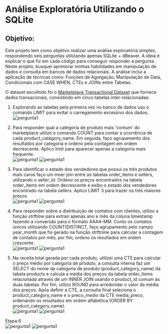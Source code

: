 # Análise Exploratória Utilizando o SQLite

## Objetivo:
Este projeto tem como objetivo realizar uma análise exploratória simples, respondendo seis perguntas utilizando apenas SQLite + dBeaver. 
A ideia é explicar o que fiz em cada código para conseguir responder a pergunta. Neste projeto, busquei aprimorar minhas habilidades em manipulação de dados e consulta em bancos de dados relacionais. A análise inclui a aplicação de técnicas como: Funções de Agregação, Manipulação de Data, Condicionais com CASE WHEN, CTEs e JOINs entre Tabelas.

O dataset escolhido foi o [Marketplace Transactional Dataset](https://www.kaggle.com/datasets/petewojtczak/raw-transactional-data) que fornece dados transacionais, consistindo em cinco tabelas inter-relacionadas:

1. Explorando as tabelas pela primeira vez no banco de dados uso o comando LIMIT para evitar o carregamento excessivo dos dados;<br>
![pergunta1](imgs/img1%20-%20conhecendodataset.png)

2. Para responder qual a categoria de produto mais 'comum' do marketplace utilizo o comando COUNT para contar a ocorrência de cada product_category_name. Em seguida, faço agrupamento dos resultados por categoria e ordeno pela contagem em ordem decrescente. Aplico limit para aparecer apenas a categoria mais frequente.<br>
![pergunta1](imgs/img2%20-%20ask1.png)
![pergunta1](imgs/img2%20-%20ask1r.png)

3. Para identificar o estado dos vendedores que possui os três produtos mais caros faço um inner join entre as tabelas order_items e sellers, utilizando o seller_id.
Ordeno os preços encontrados na tabela order_items em ordem decrescente e exibo o estado dos vendedores encontrado na tabela sellers. Aplico LIMIT 3 para trazer os três maiores preços<br>
![pergunta1](imgs/img3%20-%20ask2.png)
![pergunta1](imgs/img3%20-%20ask2r.png)

4. Para responder sobre a distribuição de contatos com clientes, utilizo a função strftime para extrair apenas ano e mês da coluna timestamp fazendo a conversão para o formato AAAA-MM. Conto os contatos únicos utilizando COUNT(DISTINCT, faço agrupamento pelo campo year_month que foi gerado na função strftrime para calcular a contagem de contatos por mês, por fim, ordeno os resultados em ordem crescente.<br>
![pergunta1](imgs/img4%20-%20ask3.png)
![pergunta1](imgs/img4%20-%20ask3r.png)

5. Na receita total gerada por cada produto, utilizei uma CTE para calcular o preço médio por categoria de produto, a consulta interna faz um SELECT do nome da categoria de produto (product_category_name) da tabela products e calcula a média dos preços da tabela order_items relacionada através de um INNER JOIN usando o product_id comum às duas tabelas. Por fim, utilizo ROUND para arredondar o valor da média dos preços.
Após definir a CTE, a consulta final seleciona o product_category_name e o preco_medio da CTE media_preco, ordenando os resultados em ordem alfabética (ORDER BY product_category_name).<br>
![pergunta1](imgs/img5%20-%20ask4.png)
![pergunta1](imgs/img5%20-%20ask4r.png)

Etapa 6<br>
![pergunta1](imgs/img6%20-%20ask5.png)
![pergunta1](imgs/img6%20-%20ask5r.png)



